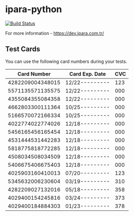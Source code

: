 # ipara-python

[![Build Status](https://travis-ci.org/abdurrahman/ipara-python.svg?branch=master)](https://travis-ci.org/abdurrahman/ipara-python)

For more information - https://dev.ipara.com.tr/

## Test Cards

You can use the following card numbers during your tests.

| Card Number    	| Card Exp. Date   	| CVC 	|
|------------------	|---------------	|-----	|
| 4282209004348015 	| 12/22--------- 	| 123 	|
| 5571135571135575 	| 12/22--------- 	| 000 	|
| 4355084355084358 	| 12/22--------- 	| 000 	|
| 4662803300111364 	| 10/25--------- 	| 000 	|
| 5166570072166334 	| 10/25--------- 	| 000 	|
| 4022774022774026 	| 12/18--------- 	| 000 	|
| 5456165456165454 	| 12/18--------- 	| 000 	|
| 4531444531442283 	| 12/18--------- 	| 000 	|
| 5818775818772285 	| 12/18--------- 	| 000 	|
| 4508034508034509 	| 12/18--------- 	| 000 	|
| 5406675406675403 	| 12/18--------- 	| 000 	|
| 4025903160410013 	| 07/20--------- 	| 123 	|
| 5345632006230604 	| 03/19--------- 	| 310 	|
| 4282209027132016 	| 05/18--------- 	| 358 	|
| 4029400154245816 	| 03/24--------- 	| 373 	|
| 4029400184884303 	| 01/23--------- 	| 378 	|